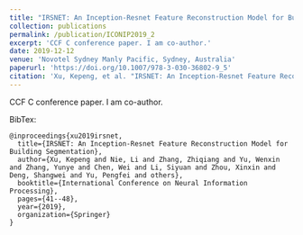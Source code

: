 ```yaml
---
title: "IRSNET: An Inception-Resnet Feature Reconstruction Model for Building Segmentation"
collection: publications
permalink: /publication/ICONIP2019_2
excerpt: 'CCF C conference paper. I am co-author.'
date: 2019-12-12
venue: 'Novotel Sydney Manly Pacific, Sydney, Australia'
paperurl: 'https://doi.org/10.1007/978-3-030-36802-9_5'
citation: 'Xu, Kepeng, et al. "IRSNET: An Inception-Resnet Feature Reconstruction Model for Building Segmentation." International Conference on Neural Information Processing. Springer, Cham, 2019.'
---
```

CCF C conference paper. I am co-author.
<!-- [Download paper here](http://GuardSkill.github.io/files/ICONIP2019.pdf)   -->
BibTex:  
```
@inproceedings{xu2019irsnet,
  title={IRSNET: An Inception-Resnet Feature Reconstruction Model for Building Segmentation},
  author={Xu, Kepeng and Nie, Li and Zhang, Zhiqiang and Yu, Wenxin and Zhang, Yunye and Chen, Wei and Li, Siyuan and Zhou, Xinxin and Deng, Shangwei and Yu, Pengfei and others},
  booktitle={International Conference on Neural Information Processing},
  pages={41--48},
  year={2019},
  organization={Springer}
}
```